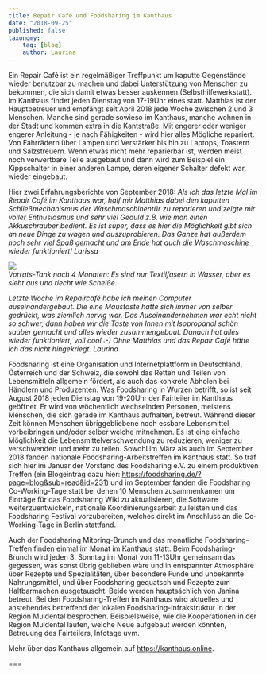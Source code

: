 ```yaml
---
title: Repair Café und Foodsharing im Kanthaus
date: "2018-09-25"
published: false
taxonomy:
    tag: [blog]
    author: Laurina
---
```


Ein Repair Café ist ein regelmäßiger Treffpunkt um kaputte Gegenstände wieder benutzbar zu machen und dabei Unterstützung von Menschen zu bekommen, die sich damit etwas besser auskennen (Selbsthilfewerkstatt). 
Im Kanthaus findet jeden Dienstag von 17-19Uhr eines statt. Matthias ist der Hauptbetreuer und empfängt seit April 2018 jede Woche zwischen 2 und 3 Menschen. Manche sind gerade sowieso im Kanthaus, manche wohnen in der Stadt und kommen extra in die Kantstraße. Mit engerer oder weniger engerer Anleitung - je nach Fähigkeiten - wird hier alles Mögliche repariert. Von Fahrrädern über Lampen und Verstärker bis hin zu Laptops, Toastern und Salzstreuern. Wenn etwas nicht mehr reparierbar ist, werden meist noch verwertbare Teile ausgebaut und dann wird zum Beispiel ein Kippschalter in einer anderen Lampe, deren eigener Schalter defekt war, wieder eingebaut. 

Hier zwei Erfahrungsberichte von September 2018:
_Als ich das letzte Mal im Repair Café im Kanthaus war, half mir Matthias dabei den kaputten Schließmechanismus der Waschmaschinentür zu reparieren und zeigte mir voller Enthusiasmus und sehr viel Geduld z.B. wie man einen Akkuschrauber bedient. Es ist super, dass es hier die Möglichkeit gibt sich an neue Dinge zu wagen und auszuprobieren. Das Ganze hat außerdem noch sehr viel Spaß gemacht und am Ende hat auch die Waschmaschine wieder funktioniert!
Larissa_

![](tank_sludge.jpg)<br>
_Vorrats-Tank nach 4 Monaten: Es sind nur Textilfasern in Wasser, aber es sieht aus und riecht wie Scheiße._

_Letzte Woche im Repaircafé habe ich meinen Computer auseinandergebaut. Die eine Maustaste hatte sich immer von selber gedrückt, was ziemlich nervig war. Das Auseinandernehmen war echt nicht so schwer, dann haben wir die Taste von Innen mit Isopropanol schön sauber gemacht und alles wieder zusammengebaut. Danach hat alles wieder funktioniert, voll cool :-) Ohne Matthias und das Repair Café hätte ich das nicht hingekriegt.
Laurina_



Foodsharing ist eine Organisation und Internetplattform in Deutschland, Österreich und der Schweiz, die sowohl das Retten und Teilen von Lebensmitteln allgemein fördert, als auch das konkrete Abholen bei Händlern und Produzenten.
Was Foodsharing in Wurzen betrifft, so ist seit August 2018 jeden Dienstag von 19-20Uhr der Fairteiler im Kanthaus geöffnet. Er wird von wöchentlich wechselnden Personen, meistens Menschen, die sich gerade im Kanthaus aufhalten, betreut. Während dieser Zeit können Menschen übriggebliebene noch essbare Lebensmittel vorbeibringen und/oder selber welche mitnehmen. Es ist eine einfache Möglichkeit die Lebensmittelverschwendung zu reduzieren, weniger zu verschwenden und mehr zu teilen.
Sowohl im März als auch im September 2018 fanden nationale Foodsharing-Arbeitstreffen im Kanthaus statt. So traf sich hier im Januar der Vorstand des Foodsharing e.V. zu einem produktiven Treffen (ein Blogeintrag dazu hier: https://foodsharing.de/?page=blog&sub=read&id=231) und im September fanden die Foodsharing Co-Working-Tage statt bei denen 10 Menschen zusammenkamen um Einträge für das Foodsharing Wiki zu aktualisieren, die Software weiterzuentwickeln, nationale Koordinierungsarbeit zu leisten und das Foodsharing Festival vorzubereiten, welches direkt im Anschluss an die Co-Working-Tage in Berlin stattfand.

Auch der Foodsharing Mitbring-Brunch und das monatliche Foodsharing-Treffen finden einmal im Monat im Kanthaus statt. Beim Foodsharing-Brunch wird jeden 3. Sonntag im Monat von 11-13Uhr gemeinsam das gegessen, was sonst übrig geblieben wäre und in entspannter Atmosphäre über Rezepte und Spezialitäten, über besondere Funde und unbekannte Nahrungsmittel, und über Foodsharing gequatsch und Rezepte zum Haltbarmachen ausgetauscht. Beide werden hauptsächlich von Janina betreut. Bei den Foodsharing-Treffen im Kanthaus wird aktuelles und anstehendes betreffend der lokalen Foodsharing-Infrakstruktur in der Region Muldental besprochen. Beispielsweise, wie die Kooperationen in der Region Muldental laufen, welche Neue aufgebaut werden könnten, Betreuung des Fairteilers, Infotage uvm.

Mehr über das Kanthaus allgemein auf https://kanthaus.online.

===

